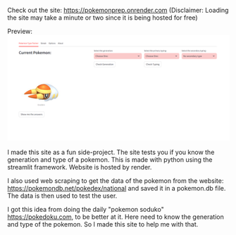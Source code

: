 Check out the site: https://pokemonprep.onrender.com (Disclaimer: Loading the site may take a minute or two since it is being hosted for free)

Preview:
![image](./data/preview.png)

I made this site as a fun side-project. The site tests you if you know the generation and type of a pokemon. This is made with python using the streamlit framework. Website is hosted by render.

I also used web scraping to get the data of the pokemon from the website: https://pokemondb.net/pokedex/national and saved it in a pokemon.db file. The data is then used to test the user.

I got this idea from doing the daily "pokemon soduko" https://pokedoku.com, to be better at it. Here need to know the generation and type of the pokemon. So I made this site to help me with that.
